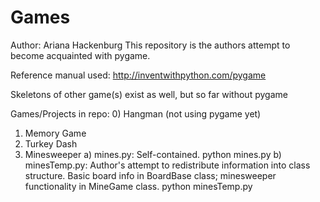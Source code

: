 # Games

Author: Ariana Hackenburg
This repository is the authors attempt to become acquainted with pygame.

Reference manual used:
http://inventwithpython.com/pygame

Skeletons of other game(s) exist as well, but so far without pygame

Games/Projects in repo:
0) Hangman (not using pygame yet) 
1) Memory Game 
2) Turkey Dash
3) Minesweeper
    a) mines.py: Self-contained. python mines.py
    b) minesTemp.py: Author's attempt to redistribute information into class structure. Basic board info in BoardBase class; minesweeper functionality in MineGame class. python minesTemp.py

